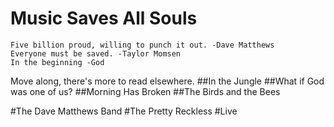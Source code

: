 # Music Saves All Souls
```
Five billion proud, willing to punch it out. -Dave Matthews
Everyone must be saved. -Taylor Momsen
In the beginning -God
```
Move along, there's more to read elsewhere.
##In the Jungle
##What if God was one of us?
##Morning Has Broken
##The Birds and the Bees

#The Dave Matthews Band
#The Pretty Reckless
#Live
